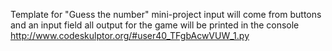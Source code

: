 Template for "Guess the number" mini-project input will come from buttons and an input field all output for the game will be printed in the console
http://www.codeskulptor.org/#user40_TFgbAcwVUW_1.py